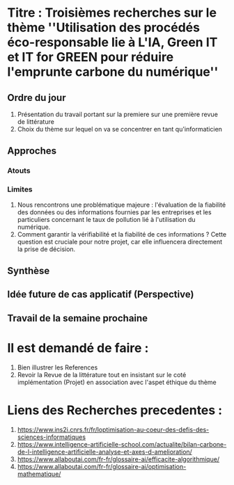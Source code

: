 # Titre :  Troisièmes recherches sur le thème ''Utilisation des procédés éco-responsable lie  à L'IA, Green IT et IT for GREEN pour réduire l'emprunte carbone du numérique''

## Ordre du jour
1. Présentation du travail portant sur la premiere sur une première revue de littérature
2. Choix du thème sur lequel on va se concentrer en tant qu'informaticien 
## Approches 
 
### Atouts 

### Limites
1. Nous rencontrons une problématique majeure : l'évaluation de la fiabilité des données ou des informations fournies par les entreprises et les particuliers concernant le taux de pollution lié à l'utilisation du numérique.
2. Comment garantir la vérifiabilité et la fiabilité de ces informations ? Cette question est cruciale pour notre projet, car elle influencera directement la prise de décision.

## Synthèse

## Idée future de cas applicatif (Perspective)

## Travail de la semaine prochaine
# Il est demandé de faire :
1. Bien illustrer les References
2.  Revoir la Revue de la littérature tout en insistant sur le coté implémentation (Projet) en association avec l'aspet éthique du thème
# Liens des Recherches precedentes :
1. https://www.ins2i.cnrs.fr/fr/loptimisation-au-coeur-des-defis-des-sciences-informatiques
2. https://www.intelligence-artificielle-school.com/actualite/bilan-carbone-de-l-intelligence-artificielle-analyse-et-axes-d-amelioration/
3. https://www.allaboutai.com/fr-fr/glossaire-ai/efficacite-algorithmique/
4. https://www.allaboutai.com/fr-fr/glossaire-ai/optimisation-mathematique/

